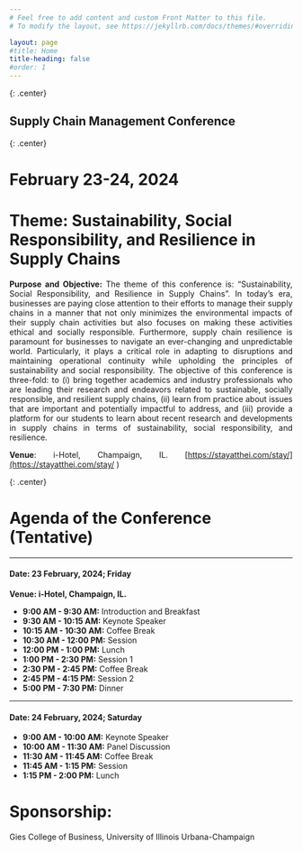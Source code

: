 ```yaml
---
# Feel free to add content and custom Front Matter to this file.
# To modify the layout, see https://jekyllrb.com/docs/themes/#overriding-theme-defaults

layout: page
#title: Home
title-heading: false
#order: 1
---
```



<style>
.center {
  text-align: center;
}

.right {
  text-align: right;
}

.left {
  text-align: left;
}

.justify {
  text-align: justify;
}

p {
  text-align: justify;
  /* Additional styling properties for paragraphs */
}

ul, ol {
  text-align: justify;
  /* Additional styling properties for lists */
}
</style>

{: .center}
## Supply Chain Management Conference

{: .center}
# February 23-24, 2024

# **Theme:** Sustainability, Social Responsibility, and Resilience in Supply Chains

**Purpose and Objective:** The theme of this conference is: “Sustainability, Social Responsibility, and Resilience in Supply Chains”. In today’s era, businesses are paying close attention to their efforts to manage their supply chains in a manner that not only minimizes the environmental impacts of their supply chain activities but also focuses on making these activities ethical and socially responsible. Furthermore, supply chain resilience is paramount for businesses to navigate an ever-changing and unpredictable world. Particularly, it plays a critical role in adapting to disruptions and maintaining operational continuity while upholding the principles of sustainability and social responsibility. The objective of this conference is three-fold: to (i) bring together academics and industry professionals who are leading their research and endeavors related to sustainable, socially responsible, and resilient supply chains, (ii) learn from practice about issues that are important and potentially impactful to address, and (iii) provide a platform for our students to learn about recent research and developments in supply chains in terms of sustainability, social responsibility, and resilience.


**Venue**: i-Hotel, Champaign, IL. [https://stayatthei.com/stay/](https://stayatthei.com/stay/ )


{: .center}
# Agenda of the Conference (Tentative)

---

#### **Date: 23 February, 2024; Friday**
**Venue: i-Hotel, Champaign, IL.**

- **9:00 AM - 9:30 AM:** Introduction and Breakfast
- **9:30 AM - 10:15 AM:** Keynote Speaker
- **10:15 AM - 10:30 AM:** Coffee Break
- **10:30 AM - 12:00 PM:** Session
- **12:00 PM - 1:00 PM:** Lunch
- **1:00 PM - 2:30 PM:** Session 1
- **2:30 PM - 2:45 PM:** Coffee Break
- **2:45 PM - 4:15 PM:** Session 2
- **5:00 PM - 7:30 PM:** Dinner

---

#### **Date: 24 February, 2024; Saturday**

- **9:00 AM - 10:00 AM:** Keynote Speaker
- **10:00 AM - 11:30 AM:** Panel Discussion
- **11:30 AM - 11:45 AM:** Coffee Break
- **11:45 AM - 1:15 PM:** Session
- **1:15 PM - 2:00 PM:** Lunch


# **Sponsorship**: 

Gies College of Business, University of Illinois Urbana-Champaign
